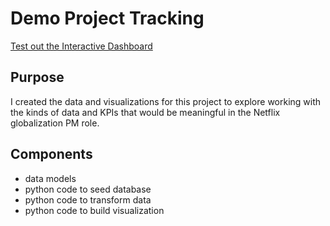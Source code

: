 # Demo Project Tracking

[Test out the Interactive Dashboard](https://marsjoy.github.io/netflix_globalization/)

## Purpose
I created the data and visualizations for this project to explore working with the kinds of data and KPIs that would be meaningful in the Netflix globalization PM role.

## Components
- data models
- python code to seed database
- python code to transform data
- python code to build visualization
